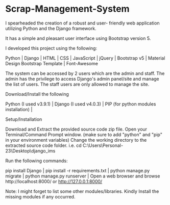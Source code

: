 # Scrap-Management-System

I spearheaded the creation of a robust and user- friendly
web application utilizing Python and the Django
framework.

It has a simple and pleasant user interface using Bootstrap version 5.

I developed this project using the following:

Python |
Django |
HTML |
CSS |
JavaScript |
jQuery |
Bootstrap v5 |
Material Design Bootstrap Template |
Font-Awesome 

The system can be accessed by 2 users which are the admin and staff. The admin has the privilege to access Django's admin panel/site and manage the list of users. The staff users are only allowed to manage the site. 

Download/Install the following

Python (I used v3.9.1) |
Django (I used v4.0.3) |
PIP (for python modules installation) |

Setup/Installation 

Download and Extract the provided source code zip file. 
Open your Terminal/Command Prompt window. (make sure to add "python" and "pip" in your environment variables)
Change the working directory to the extracted source code folder. i.e. cd C:\Users\Personal-23\Desktop\django_ims

Run the following commands:

pip install Django |
pip install -r requirements.txt |
python manage.py migrate |
python manage.py runserver |
Open a web browser and browse http://localhost:8000/ or http://127.0.0.1:8000/ 

Note: I might forget to list some other modules/libraries. Kindly Install the missing modules if any occurred.
